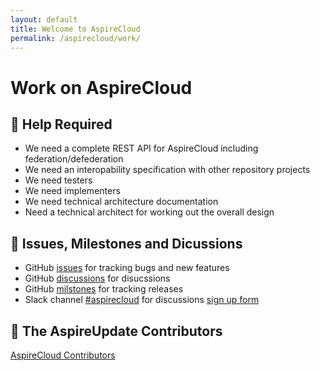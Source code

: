 ```yaml
---
layout: default
title: Welcome to AspireCloud
permalink: /aspirecloud/work/
---
```


# Work on AspireCloud

## 🚨 Help Required

- We need a complete REST API for AspireCloud including federation/defederation
- We need an interopability specification with other repository projects
- We need testers 
- We need implementers
- We need technical architecture documentation 
- Need a technical architect for working out the overall design

## 📝 Issues, Milestones and Dicussions 

- GitHub [issues](https://github.com/aspirepress/AspireCloud/issues) for tracking bugs and new features 
- GitHub [discussions](https://github.com/aspirepress/AspireCloud/discussions) for disucssions
- GitHub [milstones](https://github.com/aspirepress/AspireCloud/milestones) for tracking releases 
- Slack channel [#aspirecloud](https://app.slack.com/client/T07Q5LB7W23/C07QYT2BRQ9) for discussions [sign up form](https://aspirepress.org/slack/) 

## 👥 The AspireUpdate Contributors

[AspireCloud Contributors](https://github.com/aspirepress/AspireCloud/graphs/contributors)

